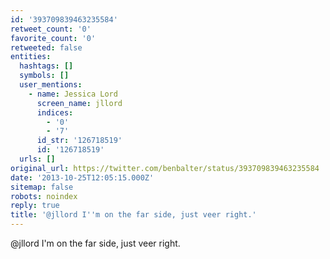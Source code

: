 ```yaml
---
id: '393709839463235584'
retweet_count: '0'
favorite_count: '0'
retweeted: false
entities:
  hashtags: []
  symbols: []
  user_mentions:
    - name: Jessica Lord
      screen_name: jllord
      indices:
        - '0'
        - '7'
      id_str: '126718519'
      id: '126718519'
  urls: []
original_url: https://twitter.com/benbalter/status/393709839463235584
date: '2013-10-25T12:05:15.000Z'
sitemap: false
robots: noindex
reply: true
title: '@jllord I''m on the far side, just veer right.'
---
```


@jllord I'm on the far side, just veer right.